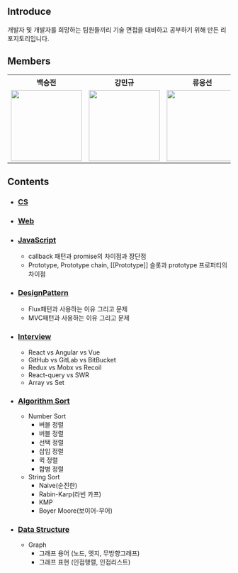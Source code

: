 ## Introduce
개발자 및 개발자를 희망하는 팀원들끼리 기술 면접을 대비하고 공부하기 위해 만든 리포지토리입니다.

## Members
<table>
      <th>백승전</th>
      <th>강민규</th>
      <th>류웅선</th>
      <tr>
        <td>
          <a target="_blank" href="https://github.com/baikseungjeon">
            <img
              width="160px"
              src="https://user-images.githubusercontent.com/85447054/194862402-399ff363-dff1-44c0-8294-5fa6602ab1b4.png"
            />
          </a>
        </td>
        <td>
          <a target="_blank" href="https://github.com/kagrin97">
            <img
              width="160px"
              src="https://user-images.githubusercontent.com/75124028/194712606-04d3ff01-49aa-4154-89a9-448109f21106.jpg"
            />
          </a>
        </td>
        <td>
          <a target="_blank" href="https://github.com/unsnruu">
            <img
              width="160px"
              src="https://avatars.githubusercontent.com/u/59273135?v=4"
            />
          </a>
        </td>
      </tr>
    </table>
    
## Contents
- ### [CS](https://github.com/BaikSeungJeon/Interview/tree/main/CS)
- ### [Web](https://github.com/BaikSeungJeon/Interview/tree/main/Web)
- ### [JavaScript](https://github.com/BaikSeungJeon/Interview/tree/main/JavaScript)
  - callback 패턴과 promise의 차이점과 장단점
  - Prototype, Prototype chain, [[Prototype]] 슬롯과 prototype 프로퍼티의 차이점
- ### [DesignPattern](https://github.com/BaikSeungJeon/Interview/tree/main/DesignPattern)
  - Flux패턴과 사용하는 이유 그리고 문제
  - MVC패턴과 사용하는 이유 그리고 문제 
- ### [Interview](https://github.com/BaikSeungJeon/Interview/tree/main/Interview)
  - React vs Angular vs Vue
  - GitHub vs GitLab vs BitBucket 
  - Redux vs Mobx vs Recoil
  - React-query vs SWR
  - Array vs Set
- ### [Algorithm Sort](https://github.com/BaikSeungJeon/Interview/tree/main/Algorithm%20Sort)
  - Number Sort
    - 버블 정렬
    - 버블 정렬
    - 선택 정렬
    - 삽입 정렬
    - 퀵 정렬
    - 합병 정렬
  - String Sort
    - Naive(순진한)
    - Rabin-Karp(라빈 카프)
    - KMP
    - Boyer Moore(보이어-무어)
- ### [Data Structure](https://github.com/BaikSeungJeon/Interview/tree/main/Data%20Structure)
  - Graph
    - 그래프 용어 (노드, 엣지, 무방향그래프)
    - 그래프 표현 (인접행렬, 인접리스트)

